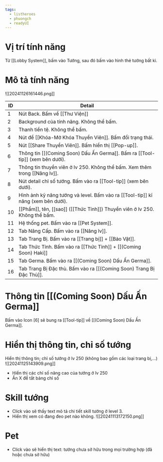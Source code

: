 ```yaml
---
tags:
  - listheroes
  - phuongch
  - readyUI
---
```

# Vị trí tính năng
Từ [[Lobby System]], bấm vào Tướng, sau đó bấm vào hình thẻ tướng bất kì.

# Mô tả tính năng
![[20241126161446.png]]

| ID  | Detail                                                                           |
| --- | -------------------------------------------------------------------------------- |
| 1   | Nút Back. Bấm về [[Thư Viện]]                                                    |
| 2   | Background của tính năng. Không thể bấm.                                         |
| 3   | Thanh tiền tệ. Không thể bấm.                                                    |
| 4   | Nút để [[Khóa-Mở Khóa Thuyền Viên]]. Bấm đổi trạng thái.                         |
| 5   | Nút [[Share Thuyền Viên]]. Bấm hiển thị [[Pop-up]].                              |
| 6   | Thông tin [[(Coming Soon) Dấu Ấn Germa]]. Bấm ra [[Tool-tip]] (xem bên dưới).    |
| 7   | Thông tin thuyền viên ở lv 250. Không thể bấm. Xem thêm trong [[Nâng lv]].       |
| 8   | Nút detail chỉ số tướng. Bấm vào ra [[Tool-tip]] (xem bên dưới).                 |
| 9   | Hình ảnh kỹ năng tướng và level. Bấm vào ra [[Tool-tip]] kĩ năng (xem bên dưới). |
| 10  | [[Phẩm]], tên, [[sao]] ([[Thức Tỉnh]]) Thuyền viên ở lv 250. Không thể bấm.      |
| 11  | Hệ thống pet. Bấm vào ra [[Pet System]].                                         |
| 12  | Tab Nâng Cấp. Bấm vào ra [[Nâng lv]].                                            |
| 13  | Tab Trang Bị. Bấm vào ra [[Trang bị]] + [[Bảo Vật]].                             |
| 14  | Tab Thức Tỉnh. Bấm vào ra [[Thức Tỉnh]] + [[(Coming Soon) Haki]]                 |
| 15  | Tab Germa. Bấm vào ra [[(Coming Soon) Dấu Ấn Germa]].                            |
| 16  | Tab Trang Bị Đặc thù. Bấm vào ra [[(Coming Soon) Trang Bị Đặc Thù]].                           |

# Thông tin [[(Coming Soon) Dấu Ấn Germa]]
Bấm vào Icon [6] sẽ bung ra [[Tool-tip]] về [[(Coming Soon) Dấu Ấn Germa]].

# Hiển thị thông tin, chỉ số tướng
Hiển thị thông tin; chỉ số tướng ở lv 250 (không bao gồm các loại trang bị,...)
![[20241125143909.png]]![]()
- Hiển thị các chỉ số nâng cao của tướng ở lv 250
- Ấn X để tắt bảng chỉ số
# Skill tướng
- Click vào sẽ thấy text mô tả chi tiết skill tướng ở level 3.
- Hiển thị xem có đang đeo pet nào không.
![[20241113172150.png]]
# Pet
- Click vào sẽ hiển thị text: tướng chưa sở hữu trong mọi trường hợp (đã hoặc chưa sở hữu)